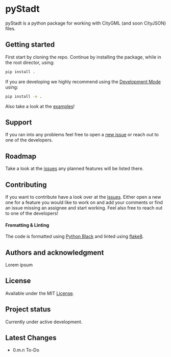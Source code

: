 # pyStadt

pyStadt is a python package for working with CityGML (and soon CityJSON) files.


## Getting started

First start by cloning the repo.
Continue by installing the package, while in the root director, using:
```bash
pip install .
```
If you are developing we highly recommend using the [Development Mode](https://setuptools.pypa.io/en/latest/userguide/development_mode.html) using:
```bash
pip install -e .
```

Also take a look at the [examples](examples)!

## Support
If you ran into any problems feel free to open a [new issue](https://gitlab.e3d.rwth-aachen.de/e3d-software-tools/citypythonclass/-/issues) or reach out to one of the developers.

## Roadmap
Take a look at the [issues](https://gitlab.e3d.rwth-aachen.de/e3d-software-tools/citypythonclass/-/issues) any planned features will be listed there.

## Contributing
If you want to contribute have a look over at the [issues](https://gitlab.e3d.rwth-aachen.de/e3d-software-tools/citypythonclass/-/issues). Either open a new one for a feature you would like to work on and add your comments or find an issue missing an assignee and start working. Feel also free to reach out to one of the developers!

#### Fromatting & Linting
The code is formatted using [Python Black](https://github.com/psf/black) and linted using [flake8](https://github.com/PyCQA/flake8).

## Authors and acknowledgment
Lorem ipsum

## License
Available under the MIT [License](License.md).

## Project status
Currently under active development.


## Latest Changes

- 0.m.n To-Do
